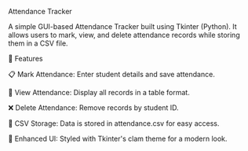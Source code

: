 Attendance Tracker

A simple GUI-based Attendance Tracker built using Tkinter (Python). It allows users to mark, view, and delete attendance records while storing them in a CSV file.

📌 Features

📋 Mark Attendance: Enter student details and save attendance.

👀 View Attendance: Display all records in a table format.

❌ Delete Attendance: Remove records by student ID.

📁 CSV Storage: Data is stored in attendance.csv for easy access.

🎨 Enhanced UI: Styled with Tkinter's clam theme for a modern look.
